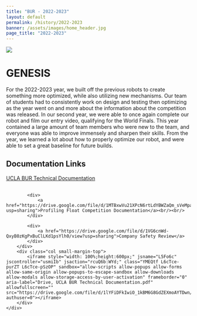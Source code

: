 ```yaml
---
title: "BUR - 2022-2023"
layout: default
permalink: /history/2022-2023
banner: /assets/images/home_header.jpg
page_title: "2022-2023"
---
```


<div class="bur-wide-container">
    <div class="row bur-subteam-row gx-5">
        <div class="col">
            <img class="bur-photo home-photo" src="{{site.base_url}}/assets/images/history/2022_2023/poster_2223.png">
        </div>
        <div class="col small-margin-top">
            <h1>GENESIS</h1>
            <div class="bur-text">
                For the 2022-2023 year, we built off the previous robots to create something more optimized, while also utilizing new mechanisms. Our team of students had to consistently work on design and testing then optimizing as the year went on and more about the information about the competition was released. In our second year, we were able to once again complete our robot and film our entry video, qualifying for the World Finals. This year contained a large amount of team members who were new to the team, and everyone was able to improve immensely and sharpen their skills. From the year, we learned a lot about how to properly optimize our robot, and were able to set a great baseline for future builds.
            </div>
        </div>
    </div>
</div>

<div class="bur-wide-container">
    <div class="row bur-subteam-row">
        <div class="col-xl-4 bur-text">
            <h2>Documentation Links</h2>
            <div>
                <a href="https://drive.google.com/file/d/1lYFiDFkIwiO_1kBM6G8GdZEXmoAYTDwn/view?usp=sharing">UCLA BUR Technical Documentation</a><br/><br/>
            </div>

            <div>
                <a href="https://drive.google.com/file/d/1MTBxwVu21XPcN6rtLdYBWZaQm_sVeMpa/view?usp=sharing">Profiling Float Competition Documentation</a><br/><br/>
            </div>

            <div>
                <a href="https://drive.google.com/file/d/1VG6cnWd-QxyB0zKgPxBuClLKd1psYlh0/view?usp=sharing">Company Safety Review</a>
            </div>
        </div>
        <div class="col small-margin-top">
            <iframe style="width: 100%;height:600px;" jsname="L5Fo6c" jscontroller="usmiIb" jsaction="rcuQ6b:WYd;" class="YMEQtf L6cTce-purZT L6cTce-pSzOP" sandbox="allow-scripts allow-popups allow-forms allow-same-origin allow-popups-to-escape-sandbox allow-downloads allow-modals allow-storage-access-by-user-activation" frameborder="0" aria-label="Drive, UCLA BUR Technical Documentation.pdf" allowfullscreen="" src="https://drive.google.com/file/d/1lYFiDFkIwiO_1kBM6G8GdZEXmoAYTDwn/preview?authuser=0"></iframe>
        </div>
    </div>
</div>
